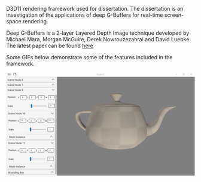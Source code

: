 D3D11 rendering framework used for dissertation.
The dissertation is an investigation of the applications of deep G-Buffers for real-time screen-space rendering.

Deep G-Buffers is a 2-layer Layered Depth Image technique developed by Michael Mara, Morgan McGuire, Derek Nowrouzezahrai and David Luebke. The latest paper can be found [here](http://graphics.cs.williams.edu/papers/DeepGBuffer16)

Some GIFs below demonstrate some of the features included in the framework.

![Scene hierarchy editor](https://github.com/Donnay-Splash/Donnay-Splash.github.io/blob/master/Edit%20teapot.gif)
